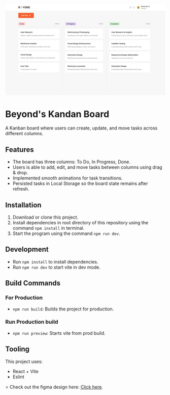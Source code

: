 <img width="1482" alt="design" src="https://github.com/StrixV54/beyond_kanban/blob/main/src/assets/site.png">

# Beyond's Kandan Board

A Kanban board where users can create, update, and move tasks across different columns.

## Features

- The board has three columns: To Do, In Progress, Done.
- Users is able to add, edit, and move tasks between columns using drag & drop.
- Implemented smooth animations for task transitions.
- Persisted tasks in Local Storage so the board state remains after refresh.

## Installation

1. Download or clone this project.
2. Install dependencies in root directory of this repository using the command `npm install` in terminal.
3. Start the program using the command `npm run dev`.

## Development

-   Run `npm install` to install dependencies.
-   Run `npm run dev` to start vite in dev mode.

## Build Commands

### For Production

-   `npm run build`: Builds the project for production.

### Run Production build

-   `npm run preview`: Starts vite from prod build.

## Tooling

This project uses:

-   React + Vite
-   Eslint

⭐ Check out the figma design here: [Click here](https://www.figma.com/design/grqvoA5DpTWwHEqxtUEb1S/Assignment-%3A%3A-React-Dev-Hiring?node-id=7-1113&t=RySkuM3ZvZsayXOO-0).
